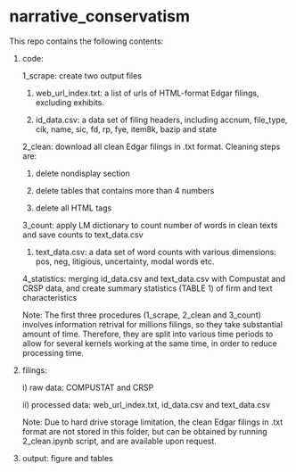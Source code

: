 # narrative_conservatism
This repo contains the following contents:
  1. code:
  
		1_scrape: create two output files
		
		1) web_url_index.txt: a list of urls of HTML-format Edgar filings, excluding exhibits.
      
		2) id_data.csv: a data set of filing headers, including accnum, file_type, cik, name, sic, fd, rp, fye, item8k, bazip and state
		
		2_clean: download all clean Edgar filings in .txt format. Cleaning steps are:
		
		1) delete nondisplay section
			
      2) delete tables that contains more than 4 numbers
			
      3) delete all HTML tags
      
		3_count: apply LM dictionary to count number of words in clean texts and save counts to text_data.csv
         
		1) text_data.csv: a data set of word counts with various dimensions: pos, neg, litigious, uncertainty, modal words etc.      
      
		4_statistics: merging id_data.csv and text_data.csv with Compustat and CRSP data, and create summary statistics (TABLE 1) of firm and text characteristics
    
		Note: The first three procedures (1_scrape, 2_clean and 3_count) involves information retrival for millions filings, so they take substantial amount of time. Therefore, they are split into various time periods to allow for several kernels working at the same time, in order to reduce processing time.
  
  2. filings:
	
		i) raw data: COMPUSTAT and CRSP
      
		ii) processed data: web_url_index.txt, id_data.csv and text_data.csv
    
		Note: Due to hard drive storage limitation, the clean Edgar filings in .txt format are not stored in this folder, but can be obtained by running 2_clean.ipynb script, and are available upon request.
    
  3. output: figure and tables
  
